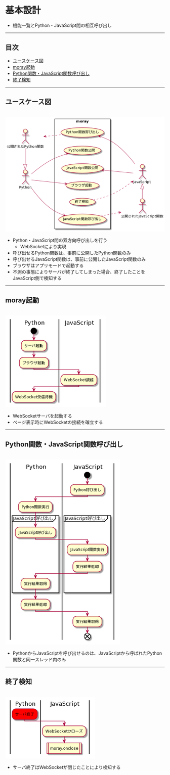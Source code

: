 # 基本設計
- 機能一覧とPython・JavaScript間の相互呼び出し

***
## 目次
- [ユースケース図](#ユースケース図)
- [moray起動](#moray起動)
- [Python関数・JavaScript関数呼び出し](#python関数・javascript関数呼び出し)
- [終了検知](#終了検知)

***
## ユースケース図

<br /><img src="./uml/ユースケース図.png" width="644px">
- Python・JavaScript間の双方向呼び出しを行う
  - WebSocketにより実現
- 呼び出せるPython関数は、事前に公開したPython関数のみ
- 呼び出せるJavaScript関数は、事前に公開したJavaScript関数のみ
- ブラウザはアプリモードで起動する
- 不測の事態によりサーバが終了してしまった場合、終了したことをJavaScript側で検知する

***
## moray起動

<br /><img src="./uml/websocket/WebSocket接続.png" width="318px">
- WebSocketサーバを起動する
- ページ表示時にWebSocketの接続を確立する

***
## Python関数・JavaScript関数呼び出し

<br /><img src="./uml/websocket/WebSocket呼び出し.png" width="362px">
- PythonからJavaScriptを呼び出せるのは、JavaScriptから呼ばれたPython関数と同一スレッド内のみ

***
## 終了検知

<br /><img src="./uml/websocket/WebSocket終了.png" width="284px">
- サーバ終了はWebSocketが閉じたことにより検知する
